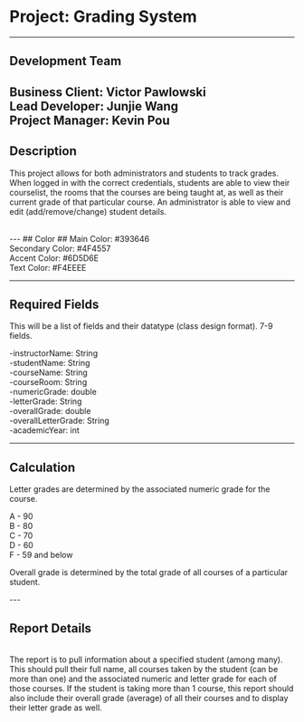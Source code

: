 # Project:  Grading System #

---
## Development Team ##
Business Client: Victor Pawlowski
<br/>
Lead Developer: Junjie Wang
<br/>
Project Manager: Kevin Pou
<br/>
---
## Description ##
This project allows for both administrators and students to track grades. When logged in with the correct credentials, students are able to view
their courselist, the rooms that the courses are being taught at, as well as their current grade of that particular course. An administrator is
able to view and edit (add/remove/change) student details. 

<br/>
---
## Color ##
Main Color:  #393646 <br/>
Secondary Color: #4F4557 <br/>
Accent Color:  #6D5D6E <br/>
Text Color: #F4EEEE <br/>

---
## Required Fields ##
This will be a list of fields and their datatype (class design format).  7-9 fields.

-instructorName: String </br>
-studentName: String</br>
-courseName: String</br>
-courseRoom: String</br>
-numericGrade: double</br>
-letterGrade: String</br>
-overallGrade: double</br>
-overallLetterGrade: String</br>
-academicYear: int</br>

---
## Calculation ##

Letter grades are determined by the associated numeric grade for the course. 


A - 90 </br>
B - 80 </br>
C - 70 </br>
D - 60 </br>
F - 59 and below</br>

Overall grade is determined by the total grade of all courses of a particular student.

---</br>

## Report Details ##
</br>
The report is to pull information about a specified student (among many). This should pull their full name, all courses taken by the student (can be more than one)
and the associated numeric and letter grade for each of those courses. If the student is taking more than 1 course, this report should also include their
overall grade (average) of all their courses and to display their letter grade as well. 
</br>